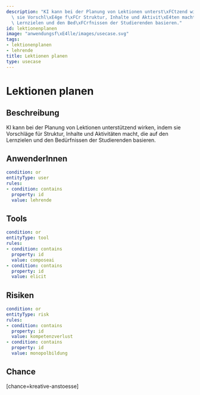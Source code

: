 ```yaml
---
description: "KI kann bei der Planung von Lektionen unterst\xFCtzend wirken, indem\
  \ sie Vorschl\xE4ge f\xFCr Struktur, Inhalte und Aktivit\xE4ten macht, die auf den\
  \ Lernzielen und den Bed\xFCrfnissen der Studierenden basieren."
id: lektionenplanen
image: "anwendungsf\xE4lle/images/usecase.svg"
tags:
- lektionenplanen
- lehrende
title: Lektionen planen
type: usecase
---
```



# Lektionen planen

## Beschreibung

KI kann bei der Planung von Lektionen unterstützend wirken, indem sie Vorschläge für Struktur, Inhalte und Aktivitäten macht, die auf den Lernzielen und den Bedürfnissen der Studierenden basieren.

## AnwenderInnen

```yaml
condition: or
entityType: user
rules:
- condition: contains
  property: id
  value: lehrende
```



## Tools

```yaml
condition: or
entityType: tool
rules:
- condition: contains
  property: id
  value: composeai
- condition: contains
  property: id
  value: elicit
```



## Risiken

```yaml
condition: or
entityType: risk
rules:
- condition: contains
  property: id
  value: kompetenzverlust
- condition: contains
  property: id
  value: monopolbildung
```



## Chance

[chance=kreative-anstoesse]
